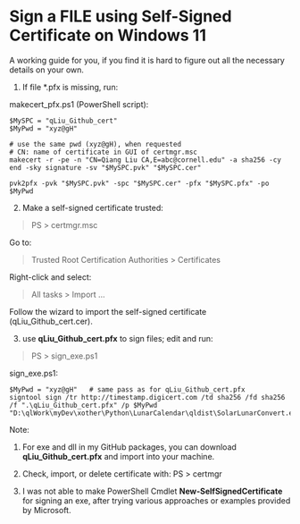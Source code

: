 # Sign a FILE using Self-Signed Certificate on Windows 11

A working guide for you, if you find it is hard to figure out all the necessary details on your own.

1. If file \*.pfx is missing, run:

makecert_pfx.ps1 (PowerShell script):
```
$MySPC = "qLiu_Github_cert"
$MyPwd = "xyz@gH"

# use the same pwd (xyz@gH), when requested
# CN: name of certificate in GUI of certmgr.msc
makecert -r -pe -n "CN=Qiang Liu CA,E=abc@cornell.edu" -a sha256 -cy end -sky signature -sv "$MySPC.pvk" "$MySPC.cer"

pvk2pfx -pvk "$MySPC.pvk" -spc "$MySPC.cer" -pfx "$MySPC.pfx" -po $MyPwd
```

2. Make a self-signed certificate trusted:
> PS > certmgr.msc

Go to:
> Trusted Root Certification Authorities > Certificates

Right-click and select:
> All tasks > Import ...

Follow the wizard to import the self-signed certificate (qLiu_Github_cert.cer).

3. use **qLiu_Github_cert.pfx** to sign files; edit and run:
> PS > sign_exe.ps1

sign_exe.ps1:
```
$MyPwd = "xyz@gH"   # same pass as for qLiu_Github_cert.pfx
signtool sign /tr http://timestamp.digicert.com /td sha256 /fd sha256 /f ".\qLiu_Github_cert.pfx" /p $MyPwd "D:\qlWork\myDev\xother\Python\LunarCalendar\qldist\SolarLunarConvert.exe"
```

Note:
1. For exe and dll in my GitHub packages, you can download **qLiu_Github_cert.pfx** and import into your machine.

2. Check, import, or delete certificate with:
PS > certmgr

3. I was not able to make PowerShell Cmdlet **New-SelfSignedCertificate** for signing an exe, after trying various approaches or examples provided by Microsoft.


